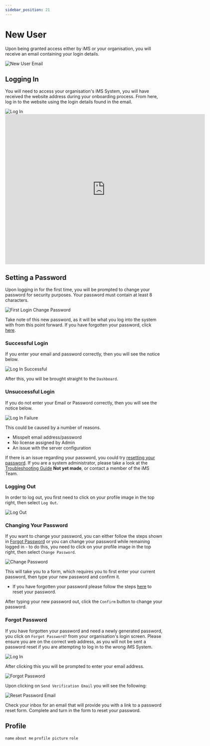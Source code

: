 ```yaml
---
sidebar_position: 21
---
```


# New User

Upon being granted access either by iMS or your organisation, you will receive an email containing your login details.

<img src="/img/DocImg/General Information/New_User/New_User_Email.png" alt="New User Email" class="center"/>

## Logging In 

You will need to access your organisation's iMS System, you will have received the website address during your onboarding process. From here, log in to the website using the login details found in the email. 

<img src="/img/DocImg/General Information/New_User/Log_In.png" alt="Log In" class="center"/>

<iframe width="640" height="480" src="https://www.youtube.com/embed/XjXiV300PNo" title="YT Login" frameborder="0" allow="accelerometer; clipboard-write; encrypted-media; gyroscope; picture-in-picture; fullscreen" allowfullscreen></iframe>

## Setting a Password

Upon logging in for the first time, you will be prompted to change your password for security purposes. Your password must contain at least 8 characters.

<img src="/img/DocImg/General Information/New_User/First_Time_Login_Change_Password.png" alt="First Login Change Password" class="center"/>

Take note of this new password, as it will be what you log into the system with from this point forward.
If you have forgotten your password, click [here][Forgot Password].

### Successful Login

If you enter your email and password correctly, then you will see the notice below.

<img src="/img/DocImg/General Information/New_User/Log_In_Successful.png" alt="Log In Successful" class="center"/>
 
After this, you will be brought straight to the `Dashboard`.

### Unsuccessful Login

If you do not enter your Email or Password correctly, then you will see the notice below.

<img src="/img/DocImg/General Information/New_User/Log_In_Failure.png" alt="Log In Failure" class="center"/>

This could be caused by a number of reasons.
+ Misspelt email address/password
+ No license assigned by Admin
+ An issue with the server configuration

If there is an issue regarding your password, you could try [resetting your password][Forgot Password]. If you are a system administrator, please take a look at the [Troubleshooting Guide][] **Not yet made**, or contact a member of the iMS Team.

### Logging Out

In order to log out, you first need to click on your profile image in the top right, then select `Log Out`.

<img src="/img/DocImg/General Information/New_User/Log_Out.png" alt="Log Out" class="center"/>

### Changing Your Password

If you want to change your password, you can either follow the steps shown in [Forgot Password][] or you can change your password while remaining logged in - to do this, you need to click on your profile image in the top right, then select `Change Password`. 

<img src="/img/DocImg/General Information/New_User/Change_Password.png" alt="Change Password" class="center"/>

This will take you to a form, which requires you to first enter your current password, then type your new password and confirm it.
+ If you have forgotten your password please follow the steps [here][Forgot Password] to reset your password.

After typing your new password out, click the `Confirm` button to change your password. 

### Forgot Password

If you have forgotten your password and need a newly generated password, you click on `Forgot Password?` from your organisation's login screen. Please ensure you are on the correct web address, as you will not be sent a password reset if you are attempting to log in to the wrong iMS System.

<img src="/img/DocImg/General Information/New_User/Log_In.png" alt="Log In" class="center"/>

 
After clicking this you will be prompted to enter your email address.

<img src="/img/DocImg/General Information/New_User/Forgot_Password.png" alt="Forgot Password" class="center"/>


Upon clicking on `Send Verification Email` you will see the following:

<img src="/img/DocImg/General Information/New_User/Reset_Password_Email.png" alt="Reset Password Email" class="center"/>


Check your inbox for an email that will provide you with a link to a password reset form. Complete and turn in the form to reset your password.

## Profile

`name`
`about me`
`profile picture`
`role`


[Forgot Password]: #forgot-password "#Forgot-Password"
[Troubleshooting Guide]: ../intro 